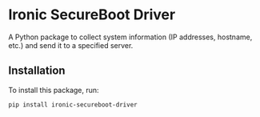 # Ironic SecureBoot Driver

A Python package to collect system information (IP addresses, hostname, etc.) and send it to a specified server.

## Installation

To install this package, run:

```bash
pip install ironic-secureboot-driver
